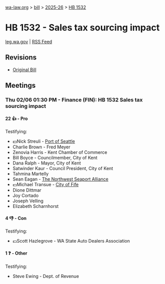 [wa-law.org](/) > [bill](/bill/) > [2025-26](/bill/2025-26/) > [HB 1532](/bill/2025-26/hb/1532/)

# HB 1532 - Sales tax sourcing impact
[leg.wa.gov](https://app.leg.wa.gov/billsummary?BillNumber=1532&Year=2025&Initiative=false) | [RSS Feed](./rss.xml)

## Revisions
* [Original Bill](1/)

## Meetings
### Thu 02/06 01:30 PM - Finance (FIN): HB 1532 Sales tax sourcing impact
#### 22 👍 - Pro
Testifying:
* 💵Nick Streuli - [Port of Seattle](/org/port_of_seattle/)
* Charlie Brown - Fred Meyer
* Zenovia Harris - Kent Chamber of Commerce
* Bill Boyce - Councilmember, City of Kent
* Dana Ralph - Mayor, City of Kent
* Satwinder Kaur - Council President, City of Kent
* Tahmina Martelly
* Sean Eagan - [The Northwest Seaport Alliance](/org/the_northwest_seaport_alliance/)
* 💵Michael Transue - [City of Fife](/org/city_of_fife/)
* Dione Dittmar
* Joy Cortado
* Joseph Velling
* Elizabeth Scharnhorst

#### 4 👎 - Con
Testifying:
* 💵Scott Hazlegrove - WA State Auto Dealers Association

#### 1 ❓ - Other
Testifying:
* Steve Ewing - Dept. of Revenue
